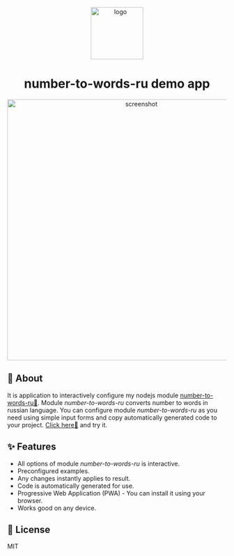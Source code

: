 <div align="center">
  <a href="https://ant1mas.github.io/number-to-words-ru/" target="_blank">
    <img src="https://user-images.githubusercontent.com/7397158/197379076-50ffd435-445b-42c9-ac0f-1a9051f287ed.svg" alt="logo" width="120"/>
  </a>

# number-to-words-ru demo app

  <a href="https://ant1mas.github.io/number-to-words-ru/" target="_blank">
    <img src="https://user-images.githubusercontent.com/7397158/197379053-45fbe179-e34c-46da-a5a5-b4b268fce63d.png" alt="screenshot" width="600"/>
  </a>
</div>

## 👀 About

It is application to interactively configure my nodejs module [number-to-words-ru🔗](https://github.com/Ant1mas/number-to-words-ru). Module _number-to-words-ru_ converts number to words in russian language. You can configure module _number-to-words-ru_ as you need using simple input forms and copy automatically generated code to your project. [Click here🔗](https://ant1mas.github.io/number-to-words-ru/) and try it.

## ✨ Features

- All options of module _number-to-words-ru_ is interactive.
- Preconfigured examples.
- Any changes instantly applies to result.
- Code is automatically generated for use.
- Progressive Web Application (PWA) - You can install it using your browser.
- Works good on any device.

## 📄 License

MIT
